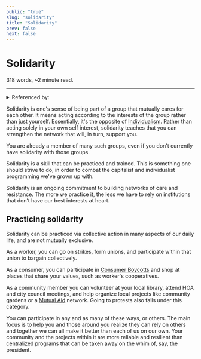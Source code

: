 ```yaml
---
public: "true"
slug: "solidarity"
title: "Solidarity"
prev: false
next: false
---
```

<script setup>
import { data } from '../../git.data.ts';
import { useData } from 'vitepress';
const pageData = useData();
</script>
<h1 class="p-name">Solidarity</h1>
<p>318 words, ~2 minute read. <span v-html="data[`site/${pageData.page.value.relativePath}`]" /></p>
<hr/>

<details><summary>Referenced by:</summary><a href="/garden/a-plea-to-organize/index.md">A Plea to Organize</a><a href="/garden/consumer-boycotts/index.md">Consumer Boycotts</a><a href="/garden/local-communities/index.md">Local Communities</a><a href="/garden/market-socialism/index.md">Market Socialism</a><a href="/garden/mutual-aid/index.md">Mutual Aid</a></details>

Solidarity is one's sense of being part of a group that mutually cares for each other. It means acting according to the interests of the group rather than just yourself. Essentially, it's the opposite of [Individualism](/garden/individualism/index.md). Rather than acting solely in your own self interest, solidarity teaches that you can strengthen the network that will, in turn, support you.

You are already a member of many such groups, even if you don't currently have solidarity with those groups.

Solidarity is a skill that can be practiced and trained. This is something one should strive to do, in order to combat the capitalist and individualist programming we've grown up with.

Solidarity is an ongoing commitment to building networks of care and resistance. The more we practice it, the less we have to rely on institutions that don’t have our best interests at heart.

## Practicing solidarity

Solidarity can be practiced via collective action in many aspects of our daily life, and are not mutually exclusive.

As a worker, you can go on strikes, form unions, and participate within that union to bargain collectively.

As a consumer, you can participate in [Consumer Boycotts](/garden/consumer-boycotts/index.md) and shop at places that share your values, such as worker's cooperatives.

As a community member you can volunteer at your local library, attend HOA and city council meetings, and help organize local projects like community gardens or a [Mutual Aid](/garden/mutual-aid/index.md) network. Going to protests also falls under this category.

You can participate in any and as many of these ways, or others. The main focus is to help you and those around you realize they can rely on others and together we can all make it better than each of us on our own. Your community and the projects within it are more reliable and resilient than centralized programs that can be taken away on the whim of, say, the president.